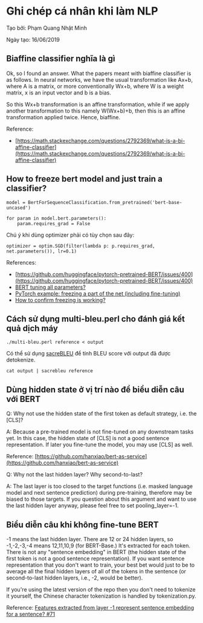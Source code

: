 # Ghi chép cá nhân khi làm NLP

Tạo bởi: Phạm Quang Nhật Minh

Ngày tạo: 16/06/2019

## Biaffine classifier nghĩa là gì

Ok, so I found an answer. What the papers meant with biaffine classifier is as follows. In neural networks, we have the usual transformation like Ax+b, where A is a matrix, or more conventionally Wx+b, where W is a weight matrix, x is an input vector and b is a bias.

So this Wx+b transformation is an affine transformation, while if we apply another transformation to this namely W(Wx+b)+b, then this is an affine transformation applied twice. Hence, biaffine.

Reference:

- [https://math.stackexchange.com/questions/2792369/what-is-a-bi-affine-classifier](https://math.stackexchange.com/questions/2792369/what-is-a-bi-affine-classifier)

## How to freeze bert model and just train a classifier?

```
model = BertForSequenceClassification.from_pretrained('bert-base-uncased')

for param in model.bert.parameters():
    param.requires_grad = False
```

Chú ý khi dùng optimizer phải có tùy chọn sau đây:

```
optimizer = optim.SGD(filter(lambda p: p.requires_grad, net.parameters()), lr=0.1)
```

References:

- [https://github.com/huggingface/pytorch-pretrained-BERT/issues/400](https://github.com/huggingface/pytorch-pretrained-BERT/issues/400)
- [BERT tuning all parameters?](https://github.com/huggingface/pytorch-pretrained-BERT/issues/252)
- [PyTorch example: freezing a part of the net (including fine-tuning)](https://gist.github.com/L0SG/2f6d81e4ad119c4f798ab81fa8d62d3f)
- [How to confirm freezing is working?](https://discuss.pytorch.org/t/how-to-confirm-freezing-is-working/22648)


## Cách sử dụng multi-bleu.perl cho đánh giá kết quả dịch máy

```
./multi-bleu.perl reference < output
```

Có thể sử dụng [sacreBLEU](https://github.com/mjpost/sacreBLEU) để tính BLEU score với output đã được detokenize.

```
cat output | sacrebleu reference
```

## Dùng hidden state ở vị trí nào để biểu diễn câu với BERT

Q: Why not use the hidden state of the first token as default strategy, i.e. the [CLS]?

A: Because a pre-trained model is not fine-tuned on any downstream tasks yet. In this case, the hidden state of [CLS] is not a good sentence representation. If later you fine-tune the model, you may use [CLS] as well.

Reference: [https://github.com/hanxiao/bert-as-service](https://github.com/hanxiao/bert-as-service)

Q: Why not the last hidden layer? Why second-to-last?

A: The last layer is too closed to the target functions (i.e. masked language model and next sentence prediction) during pre-training, therefore may be biased to those targets. If you question about this argument and want to use the last hidden layer anyway, please feel free to set pooling_layer=-1.

## Biểu diễn câu khi không fine-tune BERT

-1 means the last hidden layer. There are 12 or 24 hidden layers, so -1,-2,-3,-4 means 12,11,10,9 (for BERT-Base.) It's extracted for each token. There is not any "sentence embedding" in BERT (the hidden state of the first token is not a good sentence representation). If you want sentence representation that you don't want to train, your best bet would just to be to average all the final hidden layers of all of the tokens in the sentence (or second-to-last hidden layers, i.e., -2, would be better).

If you're using the latest version of the repo then you don't need to tokenize it yourself, the Chinese character tokenization is handled by tokenization.py.

Reference: [Features extracted from layer -1 represent sentence embedding for a sentence? #71](https://github.com/google-research/bert/issues/71)


